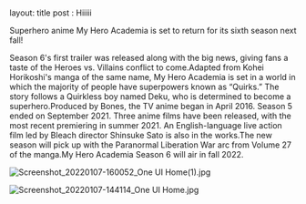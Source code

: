 #
layout: title
post : Hiiiii


 Superhero anime My Hero Academia is set to return for its sixth season next fall!

Season 6's first trailer was released along with the big news, giving fans a taste of the Heroes vs. Villains conflict to come.Adapted from Kohei Horikoshi's manga of the same name, My Hero Academia is set in a world in which the majority of people have superpowers known as “Quirks.” The story follows a Quirkless boy named Deku, who is determined to become a superhero.Produced by Bones, the TV anime began in April 2016. Season 5 ended on September 2021. Three anime films have been released, with the most recent premiering in summer 2021. An English-language live action film led by Bleach director Shinsuke Sato is also in the works.The new season will pick up with the Paranormal Liberation War arc from Volume 27 of the manga.My Hero Academia Season 6 will air in fall 2022.

![Screenshot_20220107-160052_One UI Home(1).jpg](Superhero%20anime%20My%20Hero%20Academia%20is%20set%20to%20return%20%209658736f11564e11983795ccc464f6da/Screenshot_20220107-160052_One_UI_Home(1).jpg)

![Screenshot_20220107-144114_One UI Home.jpg](Superhero%20anime%20My%20Hero%20Academia%20is%20set%20to%20return%20%209658736f11564e11983795ccc464f6da/Screenshot_20220107-144114_One_UI_Home.jpg)
